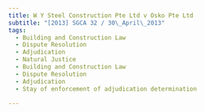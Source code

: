 ```yaml
---
title: W Y Steel Construction Pte Ltd v Osko Pte Ltd
subtitle: "[2013] SGCA 32 / 30\_April\_2013"
tags:
  - Building and Construction Law
  - Dispute Resolution
  - Adjudication
  - Natural Justice
  - Building and Construction Law
  - Dispute Resolution
  - Adjudication
  - Stay of enforcement of adjudication determination

---
```


